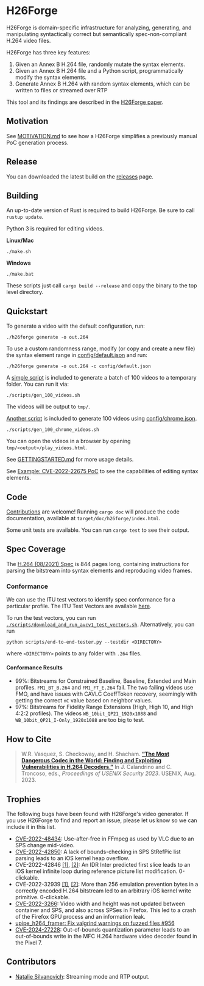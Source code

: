 # H26Forge

H26Forge is domain-specific infrastructure for analyzing, generating, and manipulating syntactically correct but semantically spec-non-compliant H.264 video files.

H26Forge has three key features:
1. Given an Annex B H.264 file, randomly mutate the syntax elements.
2. Given an Annex B H.264 file and a Python script, programmatically modify the syntax elements.
3. Generate Annex B H.264 with random syntax elements, which can be written to files or streamed over RTP

This tool and its findings are described in the [H26Forge paper](https://wrv.github.io/h26forge.pdf).

## Motivation

See [MOTIVATION.md](docs/MOTIVATION.md) to see how a H26Forge simplifies a previously manual PoC generation process.

## Release

You can downloaded the latest build on the [releases](https://github.com/h26forge/h26forge/releases) page.

## Building

An up-to-date version of Rust is required to build H26Forge. Be sure to call `rustup update`.

Python 3 is required for editing videos.

**Linux/Mac**
```
./make.sh
```

**Windows**
```
./make.bat
```

These scripts just call `cargo build --release` and copy the binary to the top level directory.

## Quickstart

To generate a video with the default configuration, run:
```
./h26forge generate -o out.264
```

To use a custom randomness range, modify (or copy and create a new file) the syntax element range in [config/default.json](config/default.json) and run:
```
./h26forge generate -o out.264 -c config/default.json
```

A [simple script](scripts/gen_100_videos.sh) is included to generate a batch of 100 videos to a temporary folder. You can run it via:
```
./scripts/gen_100_videos.sh
```
The videos will be output to `tmp/`.


[Another script](scripts/gen_100_chrome_videos.sh) is included to generate 100 videos using [config/chrome.json](config/chrome.json).
```
./scripts/gen_100_chrome_videos.sh
```
You can open the videos in a browser by opening `tmp/<output>/play_videos.html`.


See [GETTINGSTARTED.md](docs/GETTINGSTARTED.md) for more usage details.

See [Example: CVE-2022-22675 PoC](docs/EDITING.md#example-cve-2022-22675-poc) to see the capabilities of editing syntax elements.

## Code

[Contributions](docs/CONTRIBUTING.md) are welcome! Running `cargo doc` will produce the code documentation, available at `target/doc/h26forge/index.html`.

Some unit tests are available. You can run `cargo test` to see their output.

## Spec Coverage

The [H.264 (08/2021) Spec](https://www.itu.int/rec/T-REC-H.264-202108-I/en) is 844 pages long, containing instructions for parsing the bitstream into syntax elements and reproducing video frames.

### Conformance

We can use the ITU test vectors to identify spec conformance for a particular profile. The ITU Test Vectors are available [here](https://www.itu.int/net/ITU-T/sigdb/spevideo/VideoForm-s.aspx?val=102002641).

To run the test vectors, you can run [`./scripts/download_and_run_avcv1_test_vectors.sh`](scripts/download_and_run_avcv1_test_vectors.sh). Alternatively, you can run
```
python scripts/end-to-end-tester.py --testdir <DIRECTORY>
```
where `<DIRECTORY>` points to any folder with `.264` files.

#### Conformance Results

- 99%: Bitstreams for Constrained Baseline, Baseline, Extended and Main profiles. `FM1_BT_B.264` and `FM1_FT_E.264` fail. The two failing videos use FMO, and have issues with CAVLC CoeffToken recovery, seemingly with getting the correct `nC` value based on neighbor values.
- 97%: Bitstreams for Fidelity Range Extensions (High, High 10, and High 4:2:2 profiles). The videos `WB_10bit_QP21_1920x1088` and `WB_10bit_QP21_I-Only_1920x1088` are too big to test.

## How to Cite

> W.R. Vasquez, S. Checkoway, and H. Shacham. [**“The Most Dangerous Codec in the World: Finding and Exploiting Vulnerabilities in H.264 Decoders.”**](https://wrv.github.io/h26forge.pdf) In J. Calandrino and C. Troncoso, eds., *Proceedings of USENIX Security 2023*. USENIX, Aug. 2023.

## Trophies

The following bugs have been found with H26Forge's video generator. If you use H26Forge to find and report an issue, please let us know so we can include it in this list.
- [CVE-2022-48434](https://nvd.nist.gov/vuln/detail/CVE-2022-48434): Use-after-free in FFmpeg as used by VLC due to an SPS change mid-video.
- [CVE-2022-42850](https://support.apple.com/en-us/HT213530): A lack of bounds-checking in SPS StRefPic list parsing leads to an iOS kernel heap overflow.
- CVE-2022-42846 [[1]](https://support.apple.com/en-us/HT213531), [[2]](https://support.apple.com/en-us/HT213530): An IDR Inter predicted first slice leads to an iOS kernel infinite loop during reference picture list modification. 0-clickable.
- CVE-2022-32939 [[1]](https://support.apple.com/en-us/HT213490), [[2]](https://support.apple.com/en-us/HT213489): More than 256 emulation prevention bytes in a correctly encoded H.264 bitstream led to an arbitrary iOS kernel write primitive. 0-clickable.
- [CVE-2022-3266](https://www.mozilla.org/en-US/security/advisories/mfsa2022-40/#CVE-2022-3266): Video width and height was not updated between container and SPS, and also across SPSes in Firefox. This led to a crash of the Firefox GPU process and an information leak.
- [upipe_h264_framer: Fix valgrind warnings on fuzzed files #956](https://github.com/Upipe/upipe/pull/956)
- [CVE-2024-27228](https://bugs.chromium.org/p/project-zero/issues/detail?id=2512): Out-of-bounds quantization parameter leads to an out-of-bounds write in the MFC H.264 hardware video decoder found in the Pixel 7.

## Contributors

- [Natalie Silvanovich](https://github.com/natashenka): Streaming mode and RTP output.